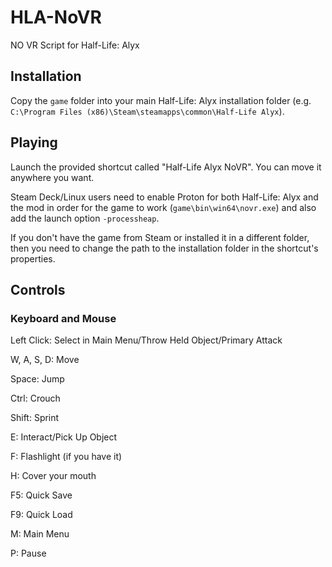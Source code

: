 # HLA-NoVR
NO VR Script for Half-Life: Alyx

## Installation
Copy the ``game`` folder into your main Half-Life: Alyx installation folder (e.g. ``C:\Program Files (x86)\Steam\steamapps\common\Half-Life Alyx``).
## Playing
Launch the provided shortcut called "Half-Life Alyx NoVR". You can move it anywhere you want.

Steam Deck/Linux users need to enable Proton for both Half-Life: Alyx and the mod in order for the game to work (``game\bin\win64\novr.exe``) and also add the launch option ``-processheap``.

If you don't have the game from Steam or installed it in a different folder, then you need to change the path to the installation folder in the shortcut's properties.
## Controls
### Keyboard and Mouse
Left Click: Select in Main Menu/Throw Held Object/Primary Attack

W, A, S, D: Move

Space: Jump

Ctrl: Crouch

Shift: Sprint

E: Interact/Pick Up Object

F: Flashlight (if you have it)

H: Cover your mouth

F5: Quick Save

F9: Quick Load

M: Main Menu

P: Pause
